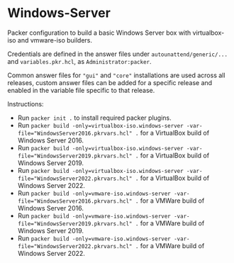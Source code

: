 # Windows-Server

Packer configuration to build a basic Windows Server box with virtualbox-iso and vmware-iso builders.

Credentials are defined in the answer files under `autounattend/generic/...` and `variables.pkr.hcl`, as `Administrator:packer`.

Common answer files for `"gui"` and `"core"` installations are used across all releases, custom answer files can be added for a specific release and enabled in the variable file specific to that release.

Instructions:
-   Run `packer init .` to install required packer plugins.
-   Run `packer build -only=virtualbox-iso.windows-server -var-file="WindowsServer2016.pkrvars.hcl" .` for a VirtualBox build of Windows Server 2016.
-   Run `packer build -only=virtualbox-iso.windows-server -var-file="WindowsServer2019.pkrvars.hcl" .` for a VirtualBox build of Windows Server 2019.
-   Run `packer build -only=virtualbox-iso.windows-server -var-file="WindowsServer2022.pkrvars.hcl" .` for a VirtualBox build of Windows Server 2022.
-   Run `packer build -only=vmware-iso.windows-server -var-file="WindowsServer2016.pkrvars.hcl" .` for a VMWare build of Windows Server 2016.
-   Run `packer build -only=vmware-iso.windows-server -var-file="WindowsServer2019.pkrvars.hcl" .` for a VMWare build of Windows Server 2019.
-   Run `packer build -only=vmware-iso.windows-server -var-file="WindowsServer2022.pkrvars.hcl" .` for a VMWare build of Windows Server 2022.
